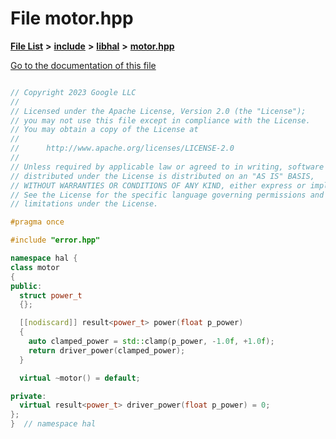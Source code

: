 

# File motor.hpp

[**File List**](files.md) **>** [**include**](dir_cba0faac6e93618a6e2539705915bd70.md) **>** [**libhal**](dir_c21661262b37aa135a14febc024e67d7.md) **>** [**motor.hpp**](libhal_2motor_8hpp.md)

[Go to the documentation of this file](libhal_2motor_8hpp.md)

```C++

// Copyright 2023 Google LLC
//
// Licensed under the Apache License, Version 2.0 (the "License");
// you may not use this file except in compliance with the License.
// You may obtain a copy of the License at
//
//      http://www.apache.org/licenses/LICENSE-2.0
//
// Unless required by applicable law or agreed to in writing, software
// distributed under the License is distributed on an "AS IS" BASIS,
// WITHOUT WARRANTIES OR CONDITIONS OF ANY KIND, either express or implied.
// See the License for the specific language governing permissions and
// limitations under the License.

#pragma once

#include "error.hpp"

namespace hal {
class motor
{
public:
  struct power_t
  {};

  [[nodiscard]] result<power_t> power(float p_power)
  {
    auto clamped_power = std::clamp(p_power, -1.0f, +1.0f);
    return driver_power(clamped_power);
  }

  virtual ~motor() = default;

private:
  virtual result<power_t> driver_power(float p_power) = 0;
};
}  // namespace hal

```

